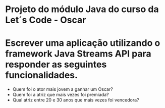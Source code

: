 # Projeto do módulo Java do curso da Let´s Code - Oscar
# Escrever uma aplicação utilizando o framework Java Streams API para responder as seguintes funcionalidades.

* Quem foi o ator mais jovem a ganhar um Oscar?
* Quem foi a atriz que mais vezes foi premiada?
* Qual atriz entre 20 e 30 anos que mais vezes foi vencedora?
